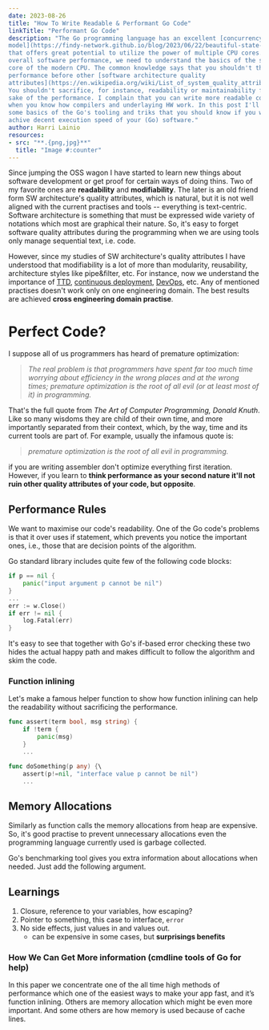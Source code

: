 ```yaml
---
date: 2023-08-26
title: "How To Write Readable & Performant Go Code"
linkTitle: "Performant Go Code"
description: "The Go programming language has an excellent [concurrency 
model](https://findy-network.github.io/blog/2023/06/22/beautiful-state-machines-fsm-part-ii/)
that offers great potential to utilize the power of multiple CPU cores. For the
overall software performance, we need to understand the basics of the single
core of the modern CPU. The common knowledge says that you shouldn't think
performance before other [software architecture quality
attributes](https://en.wikipedia.org/wiki/List_of_system_quality_attributes).
You shouldn't sacrifice, for instance, readability or maintainability for the
sake of the performance. I complain that you can write more readable code
when you know how compilers and underlaying HW work. In this post I'll go thru
some basics of the Go's tooling and triks that you should know if you want to
achive decent execution speed of your (Go) software."
author: Harri Lainio
resources:
- src: "**.{png,jpg}**"
  title: "Image #:counter"
---
```


Since jumping the OSS wagon I have started to learn new things about software
development or get proof for certain ways of doing thins. Two of my favorite
ones are **readability** and **modifiability**. The later is an old friend 
form SW architecture's quality attributes, which is natural, but it is not well aligned with
the current practises and tools -- everything is text-centric. Software
architecture is something that must be expressed wide variety of notations which
most are graphical their nature. So, it's easy to forget software quality
attributes during the programming when we are using tools only manage sequential
text, i.e. code.

However, since my studies of SW architecture's quality attributes I have
understood that modifiability is a lot of more than modularity, reusability,
architecture styles like pipe&filter, 
etc. For instance, now we understand the importance of
[TTD](https://en.wikipedia.org/wiki/Test-driven_development), [continuous
deployment](TODO), [DevOps](TODO), etc. Any of mentioned practises doesn't work only on one
engineering domain. The best results are achieved **cross engineering domain
practise**. 

# Perfect Code?

I suppose all of us programmers has heard of premature optimization:

> *The real problem is that programmers have spent far too much time worrying
> about efficiency in the wrong places and at the wrong times; premature
> optimization is the root of all evil (or at least most of it) in programming.*

That's the full quote from *The Art of Computer Programming, Donald Knuth*. Like
so many wisdoms they are child of their own time, and more importantly separated
from their context, which, by the way, time and its current tools are part of.
For example, usually the infamous quote is: 

> *premature optimization is the root of all evil in programming.*

if you are writing assembler don't optimize everything first
iteration. However, if you learn to **think performance as your second nature
it'll not ruin other quality attributes of your code, but opposite**.

## Performance Rules

We want to maximise our code's readability. One of the Go code's problems is
that it over uses if statement, which prevents you notice the important ones,
i.e., those that are decision points of the algorithm.

Go standard library includes quite few of the following code blocks:

```go
if p == nil {
    panic("input argument p cannot be nil")
}
...
err := w.Close()
if err != nil {
    log.Fatal(err)
}
```

It's easy to see that together with Go's if-based error checking these two hides
the actual happy path and makes difficult to follow the algorithm and skim the
code.

### Function inlining

Let's make a famous helper function to show how function inlining can help the
readability without sacrificing the performance.

```go
func assert(term bool, msg string) {
    if !term {
        panic(msg)
    }
    ...

func doSomething(p any) {\
    assert(p!=nil, "interface value p cannot be nil")
    ...
```




## Memory Allocations

Similarly as function calls the memory allocations from heap are expensive. So,
it's good practise to prevent unnecessary allocations even the programming
language currently used is garbage collected.

Go's benchmarking tool gives you extra information about allocations when
needed. Just add the following argument.


## Learnings

1. Closure, reference to your variables, how escaping?
1. Pointer to something, this case to interface, `error`
1. No side effects, just values in and values out.
    - can be expensive in some cases, but **surprisings benefits**


### How We Can Get More information (cmdline tools of Go for help)

In this paper we concentrate one of the all time high methods of performance
which one of the easiest ways to make your app fast, and it’s function
inlining. Others are memory allocation which might be even more important. And
some others are how memory is used because of cache lines.
